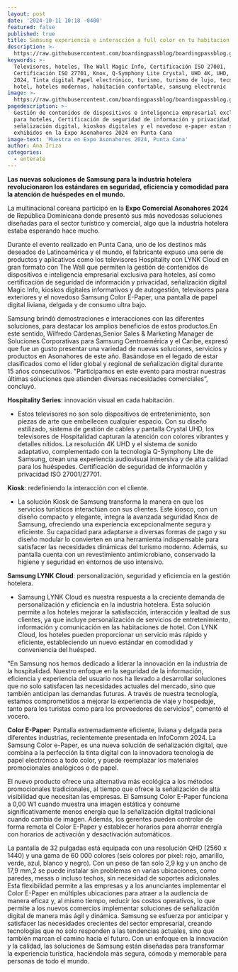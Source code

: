 ```yaml
---
layout: post
date: '2024-10-11 10:18 -0400'
featured: false
published: true
title: Samsung experiencia e interacción a full color en tu habitación
description: >-
  https://raw.githubusercontent.com/boardingpassblog/boardingpassblog.github.io/refs/heads/main/assets/images/Samsung-Hotel.jpg
keywords: >-
  Televisores, hoteles, The Wall Magic Info, Certificación ISO 27001,
  Certificación ISO 27701, Knox, Q-Symphony Lite Crystal, UHD 4K, UHD, InfoComm
  2024, Tinta digital Papel electrónico, turismo, turismo de lujo, tecnología,
  hotel, hoteles modernos, habitación confortable, samsung electronic
image: >-
  https://raw.githubusercontent.com/boardingpassblog/boardingpassblog.github.io/refs/heads/main/assets/images/Samsung-Hotel.jpg
pagedescription: >-
  Gestión de contenidos de dispositivos e inteligencia empresarial exclusiva
  para hoteles, Certificación de seguridad de información y privacidad,
  señalización digital, kioskos digitales y el novedoso e-paper estan siendo
  exhibidos en la Expo Asonahores 2024 en Punta Cana
image-text: 'Muestra en Expo Asonahores 2024, Punta Cana'
author: Ana Iriza
categories:
  - enterate
---
```

**Las nuevas soluciones de Samsung para la industria hotelera revolucionaron los estándares en seguridad, eficiencia y comodidad para la atención de huéspedes en el mundo.**
 
La multinacional coreana participó en la **Expo Comercial Asonahores 2024** de República Dominicana donde presentó sus más novedosas soluciones diseñadas para el sector turístico y comercial, algo que la industria hotelera estaba esperando hace mucho. 

Durante el evento realizado en Punta Cana, uno de los destinos más deseados de Latinoamérica y el mundo, el fabricante expuso una serie de productos y aplicativos como los televisores Hospitality con LYNK Cloud en gran formato con The Wall que permiten la gestión de contenidos de dispositivos e inteligencia empresarial exclusiva para hoteles, así como certificación de seguridad de información y privacidad, señalización digital Magic Info, kioskos digitales informativos y de autogestión, televisores para exteriores y el novedoso Samsung Color E-Paper, una pantalla de papel digital liviana, delgada y de consumo ultra bajo. 

Samsung brindó demostraciones e interacciones con las diferentes soluciones, para destacar los amplios beneficios de estos productos.En este sentido, Wilfredo Cárdenas,Senior Sales & Marketing Manager de Soluciones Corporativas para Samsung Centroamérica y el Caribe, expresó que fue un gusto presentar una variedad de nuevas soluciones, servicios y productos en Asonahores de este año. Basándose en el legado de estar clasificados como el líder global y regional de señalización digital durante 15 años consecutivos. "Participamos en este evento para mostrar nuestras últimas soluciones que atienden diversas necesidades comerciales”, concluyó.


**Hospitality Series**: innovación visual en cada habitación.

- Estos televisores no son solo dispositivos de entretenimiento, son piezas de arte que embellecen cualquier espacio. Con su diseño estilizado, sistema de gestión de cables y pantalla Crystal UHD, los televisores de Hospitalidad capturan la atención con colores vibrantes y detalles nítidos. La resolución 4K UHD y el sistema de sonido adaptativo, complementado con la tecnología Q-Symphony Lite de Samsung, crean una experiencia audiovisual inmersiva y de alta calidad para los huéspedes. Certificación de seguridad de información y privacidad ISO 27001/27701.
 
**Kiosk**: redefiniendo la interacción con el cliente.

- La solución Kiosk de Samsung transforma la manera en que los servicios turísticos interactúan con sus clientes. Este kiosco, con un diseño compacto y elegante, integra la avanzada seguridad Knox de Samsung, ofreciendo una experiencia excepcionalmente segura y eficiente. Su capacidad para adaptarse a diversas formas de pago y su diseño modular lo convierten en una herramienta indispensable para satisfacer las necesidades dinámicas del turismo moderno. Además, su pantalla cuenta con un revestimiento antimicrobiano, conservado la higiene y seguridad en entornos de uso intensivo.
 
**Samsung LYNK Cloud**: personalización, seguridad y eficiencia en la gestión hotelera.

- Samsung LYNK Cloud es nuestra respuesta a la creciente demanda de personalización y eficiencia en la industria hotelera. Esta solución permite a los hoteles mejorar la satisfacción, interacción y lealtad de sus clientes, ya que incluye personalización de servicios de entretenimiento, información y comunicación en las habitaciones de hotel. Con LYNK Cloud, los hoteles pueden proporcionar un servicio más rápido y eficiente, estableciendo un nuevo estándar en comodidad y conveniencia del huésped.

"En Samsung nos hemos dedicado a liderar la innovación en la industria de la hospitalidad. Nuestro enfoque en la seguridad de la información, eficiencia y experiencia del usuario nos ha llevado a desarrollar soluciones que no solo satisfacen las necesidades actuales del mercado, sino que también anticipan las demandas futuras. A través de nuestra tecnología, estamos comprometidos a mejorar la experiencia de viaje y hospedaje, tanto para los turistas como para los proveedores de servicios", comentó el vocero.
 
**Color E-Paper**: Pantalla extremadamente eficiente, liviana y delgada para diferentes industrias, recientemente presentada en InfoComm 2024. La Samsung Color e-Paper, es una nueva solución de señalización digital, que combina a la perfección la tinta digital con la innovadora tecnología de papel electrónico a todo color, y puede reemplazar los materiales promocionales analógicos o de papel.

El nuevo producto ofrece una alternativa más ecológica a los métodos promocionales tradicionales, al tiempo que ofrece la señalización de alta visibilidad que necesitan las empresas. El Samsung Color E-Paper funciona a 0,00 W1 cuando muestra una imagen estática y consume significativamente menos energía que la señalización digital tradicional cuando cambia de imagen. Además, los gerentes pueden controlar de forma remota el Color E-Paper y establecer horarios para ahorrar energía con horarios de activación y desactivación automáticos.

La pantalla de 32 pulgadas está equipada con una resolución QHD (2560 x 1440) y una gama de 60 000 colores (seis colores por píxel: rojo, amarillo, verde, azul, blanco y negro). Con un peso de tan solo 2,9 kg y un ancho de 17,9 mm,2 se puede instalar sin problemas en varias ubicaciones, como paredes, mesas o incluso techos, sin necesidad de soportes adicionales. Esta flexibilidad permite a las empresas y a los anunciantes implementar el Color E-Paper en múltiples ubicaciones para atraer a la audiencia de manera eficaz y, al mismo tiempo, reducir los costos operativos, lo que permite a los nuevos comercios implementar soluciones de señalización digital de manera más ágil y dinámica.
Samsung se esfuerza por anticipar y satisfacer las necesidades crecientes del sector empresarial, creando tecnologías que no solo responden a las tendencias actuales, sino que también marcan el camino hacia el futuro. Con un enfoque en la innovación y la calidad, las soluciones de Samsung están diseñadas para transformar la experiencia turística, haciéndola más segura, cómoda y memorable para personas de todo el mundo.
